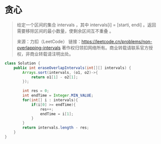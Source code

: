 # 贪心

> 给定一个区间的集合 intervals ，其中 intervals[i] = [starti, endi] 。返回 需要移除区间的最小数量，使剩余区间互不重叠 。
>
> 来源：力扣（LeetCode）
> 链接：https://leetcode.cn/problems/non-overlapping-intervals
> 著作权归领扣网络所有。商业转载请联系官方授权，非商业转载请注明出处。

```java
class Solution {
    public int eraseOverlapIntervals(int[][] intervals) {
        Arrays.sort(intervals, (o1, o2)->{
            return o1[1] - o2[1];
        });
        
        int res = 0;
        int endTime = Integer.MIN_VALUE;
        for(int[] i : intervals){
            if(i[0] >= endTime){
                res++;
                endTime = i[1];
            }
        }
        return intervals.length - res;
    }
}
```

